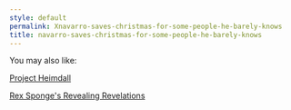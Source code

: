 ```yaml
---
style: default
permalink: Xnavarro-saves-christmas-for-some-people-he-barely-knows
title: navarro-saves-christmas-for-some-people-he-barely-knows
---
```

You may also like:

[Project Heimdall](http://scp-wiki.net/project-heimdall)

[Rex Sponge's Revealing Revelations](http://scp-wiki.net/rex-sponge-s-revealing-revelations)
